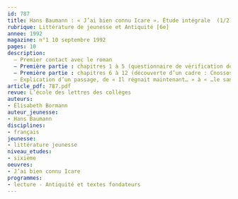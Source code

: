 ```yaml
---
id: 787
title: Hans Baumann : « J’ai bien connu Icare ». Étude intégrale  (1/2)
rubrique: Littérature de jeunesse et Antiquité [6e]
annee: 1992
magazine: n°1 10 septembre 1992
pages: 10
description: 
  – Premier contact avec le roman
  – Première partie : chapitres 1 à 5 (questionnaire de vérification de lecture ; Dédale ; Dédale-Icare : l’inventeur et le rêveur ; Kalos ; Athènes)
  – Première partie : chapitres 6 à 12 (découverte d’un cadre : Cnossos ; découverte des personnages et des problèmes ; la mésentente entre Dédale et Icare)
  – Explication d’un passage, de « Il régnait maintenant… » à « …le sang des taureaux », à rapprocher d’un extrait de « Un cœur simple », de Flaubert, et d’un extrait du « Soleil se lève aussi », d’Hemingway.
article_pdf: 787.pdf
revue: L’école des lettres des collèges
auteurs:
- Élisabeth Bormann
auteur_jeunesse:
- Hans Baumann
disciplines:
- français
jeunesse:
- littérature jeunesse
niveau_etudes:
- sixième
oeuvres:
- J’ai bien connu Icare
programmes:
- lecture - Antiquité et textes fondateurs
---
```

